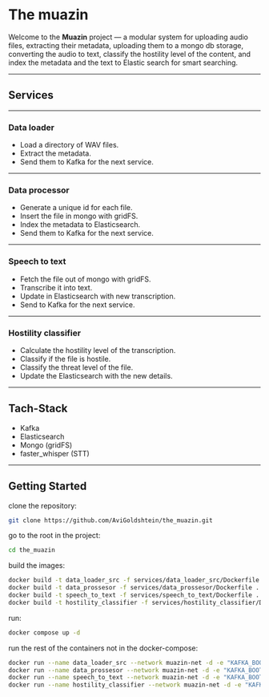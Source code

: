 # The muazin

Welcome to the **Muazin** project — a modular system for uploading audio files, extracting their metadata, uploading them to a mongo db storage, converting the audio to text, classify the hostility level of the content, and index the metadata and the text to Elastic search for smart searching.

---

## Services

---

### Data loader

- Load a directory of WAV files.
- Extract the metadata.
- Send them to Kafka for the next service.

---

### Data processor

- Generate a unique id for each file.
- Insert the file in mongo with gridFS.
- Index the metadata to Elasticsearch.
- Send them to Kafka for the next service.

---

### Speech to text

- Fetch the file out of mongo with gridFS.
- Transcribe it into text.
- Update in Elasticsearch with new transcription.
- Send to Kafka for the next service.

---

### Hostility classifier

- Calculate the hostility level of the transcription.
- Classify if the file is hostile.
- Classify the threat level of the file.
- Update the Elasticsearch with the new details.

---

## Tach-Stack

- Kafka
- Elasticsearch
- Mongo (gridFS)
- faster_whisper (STT)

---

## Getting Started

clone the repository:
```bash
git clone https://github.com/AviGoldshtein/the_muazin.git
```

go to the root in the project:
```bash
cd the_muazin
```

build the images:
```bash
docker build -t data_loader_src -f services/data_loader_src/Dockerfile .
docker build -t data_prossesor -f services/data_prossesor/Dockerfile .
docker build -t speech_to_text -f services/speech_to_text/Dockerfile .
docker build -t hostility_classifier -f services/hostility_classifier/Dockerfile .
```


run:
```bash
docker compose up -d
```

run the rest of the containers not in the docker-compose:
```bash
docker run --name data_loader_src --network muazin-net -d -e "KAFKA_BOOTSTRAP=muazin-kafka:9092" data_loader_src:latest
docker run --name data_prossesor --network muazin-net -d -e "KAFKA_BOOTSTRAP=muazin-kafka:9092" -e "ELASTIC_URI=http://muazin-es:9200" -e "MONGO_URI=mongodb://muazin-mongo:27017" -e "MONGO_DB=mydb" data_prossesor:latest
docker run --name speech_to_text --network muazin-net -d -e "KAFKA_BOOTSTRAP=muazin-kafka:9092" -e "ELASTIC_URI=http://muazin-es:9200" -e "MONGO_URI=mongodb://muazin-mongo:27017" -e "MONGO_DB=mydb" speech_to_text:latest
docker run --name hostility_classifier --network muazin-net -d -e "KAFKA_BOOTSTRAP=muazin-kafka:9092" -e "ELASTIC_URI=http://muazin-es:9200" hostility_classifier:latest
```